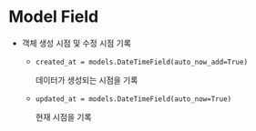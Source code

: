 # Model Field

- 객체 생성 시점 및 수정 시점 기록
  - `created_at = models.DateTimeField(auto_now_add=True)`

    데이터가 생성되는 시점을 기록

  - `updated_at = models.DateTimeField(auto_now=True)`

    현재 시점을 기록

